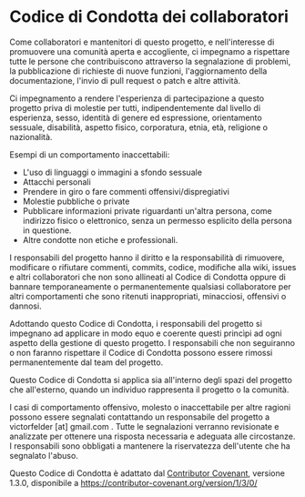 # Codice di Condotta dei collaboratori

Come collaboratori e mantenitori di questo progetto, e nell'interesse di promuovere una comunità aperta e accogliente, ci impegnamo a rispettare tutte le persone che contribuiscono attraverso la segnalazione di problemi, la pubblicazione di richieste di nuove funzioni, l'aggiornamento della documentazione, l'invio di pull request o patch e altre attività.

Ci impegnamento a rendere l'esperienza di partecipazione a questo progetto priva di molestie per tutti, indipendentemente dal livello di esperienza, sesso, identità di genere ed espressione, orientamento sessuale, disabilità, aspetto fisico, corporatura, etnia, età, religione o nazionalità.

Esempi di un comportamento inaccettabili:

* L'uso di linguaggi o immagini a sfondo sessuale
* Attacchi personali
* Prendere in giro o fare commenti offensivi/dispregiativi
* Molestie pubbliche o private
* Pubblicare informazioni private riguardanti un'altra persona, come indirizzo fisico o elettronico, senza un permesso esplicito della persona in questione.
* Altre condotte non etiche e professionali.

I responsabili del progetto hanno il diritto e la responsabilità di rimuovere, modificare o rifiutare commenti, commits, codice, modifiche alla wiki, issues e altri collaboratori che non sono allineati al Codice di Condotta oppure di bannare temporaneamente o permanentemente qualsiasi collaboratore per altri comportamenti che sono ritenuti inappropriati, minacciosi, offensivi o dannosi.

Adottando questo Codice di Condotta, i responsabili del progetto si impegnano ad applicare in modo equo e coerente questi princìpi ad ogni aspetto della gestione di questo progetto. I responsabili che non seguiranno o non faranno rispettare il Codice di Condotta possono essere rimossi permanentemente dal team del progetto.

Questo Codice di Condotta si applica sia all'interno degli spazi del progetto che all'esterno, quando un individuo rappresenta il progetto o la comunità.

I casi di comportamento offensivo, molesto o inaccettabile per altre ragioni possono essere segnalati contattando un responsabile del progetto a victorfelder \[at\] gmail.com . Tutte le segnalazioni verranno revisionate e analizzate per ottenere una risposta necessaria e adeguata alle circostanze. I responsabili sono obbligati a mantenere la riservatezza dell'utente che ha segnalato l'abuso. 


Questo Codice di Condotta è adattato dal [Contributor Covenant][homepage],
versione 1.3.0, disponibile a https://contributor-covenant.org/version/1/3/0/

[homepage]: https://contributor-covenant.org
